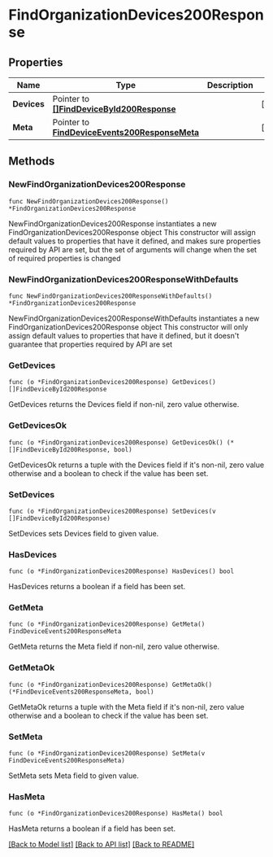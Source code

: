 # FindOrganizationDevices200Response

## Properties

Name | Type | Description | Notes
------------ | ------------- | ------------- | -------------
**Devices** | Pointer to [**[]FindDeviceById200Response**](FindDeviceById200Response.md) |  | [optional] 
**Meta** | Pointer to [**FindDeviceEvents200ResponseMeta**](FindDeviceEvents200ResponseMeta.md) |  | [optional] 

## Methods

### NewFindOrganizationDevices200Response

`func NewFindOrganizationDevices200Response() *FindOrganizationDevices200Response`

NewFindOrganizationDevices200Response instantiates a new FindOrganizationDevices200Response object
This constructor will assign default values to properties that have it defined,
and makes sure properties required by API are set, but the set of arguments
will change when the set of required properties is changed

### NewFindOrganizationDevices200ResponseWithDefaults

`func NewFindOrganizationDevices200ResponseWithDefaults() *FindOrganizationDevices200Response`

NewFindOrganizationDevices200ResponseWithDefaults instantiates a new FindOrganizationDevices200Response object
This constructor will only assign default values to properties that have it defined,
but it doesn't guarantee that properties required by API are set

### GetDevices

`func (o *FindOrganizationDevices200Response) GetDevices() []FindDeviceById200Response`

GetDevices returns the Devices field if non-nil, zero value otherwise.

### GetDevicesOk

`func (o *FindOrganizationDevices200Response) GetDevicesOk() (*[]FindDeviceById200Response, bool)`

GetDevicesOk returns a tuple with the Devices field if it's non-nil, zero value otherwise
and a boolean to check if the value has been set.

### SetDevices

`func (o *FindOrganizationDevices200Response) SetDevices(v []FindDeviceById200Response)`

SetDevices sets Devices field to given value.

### HasDevices

`func (o *FindOrganizationDevices200Response) HasDevices() bool`

HasDevices returns a boolean if a field has been set.

### GetMeta

`func (o *FindOrganizationDevices200Response) GetMeta() FindDeviceEvents200ResponseMeta`

GetMeta returns the Meta field if non-nil, zero value otherwise.

### GetMetaOk

`func (o *FindOrganizationDevices200Response) GetMetaOk() (*FindDeviceEvents200ResponseMeta, bool)`

GetMetaOk returns a tuple with the Meta field if it's non-nil, zero value otherwise
and a boolean to check if the value has been set.

### SetMeta

`func (o *FindOrganizationDevices200Response) SetMeta(v FindDeviceEvents200ResponseMeta)`

SetMeta sets Meta field to given value.

### HasMeta

`func (o *FindOrganizationDevices200Response) HasMeta() bool`

HasMeta returns a boolean if a field has been set.


[[Back to Model list]](../README.md#documentation-for-models) [[Back to API list]](../README.md#documentation-for-api-endpoints) [[Back to README]](../README.md)


